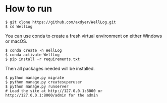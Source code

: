 # How to run

```
$ git clone https://github.com/axdyer/WellLog.git
$ cd WellLog
```

You can use conda to create a fresh virtual environment on either Windows or macOS.

```
$ conda create -n WellLog
$ conda activate WellLog
$ pip install -r requirements.txt
```

Then all packages needed will be installed.

```
$ python manage.py migrate
$ python manage.py createsuperuser
$ python manage.py runserver
# Load the site at http://127.0.0.1:8000 or http://127.0.0.1:8000/admin for the admin
```
